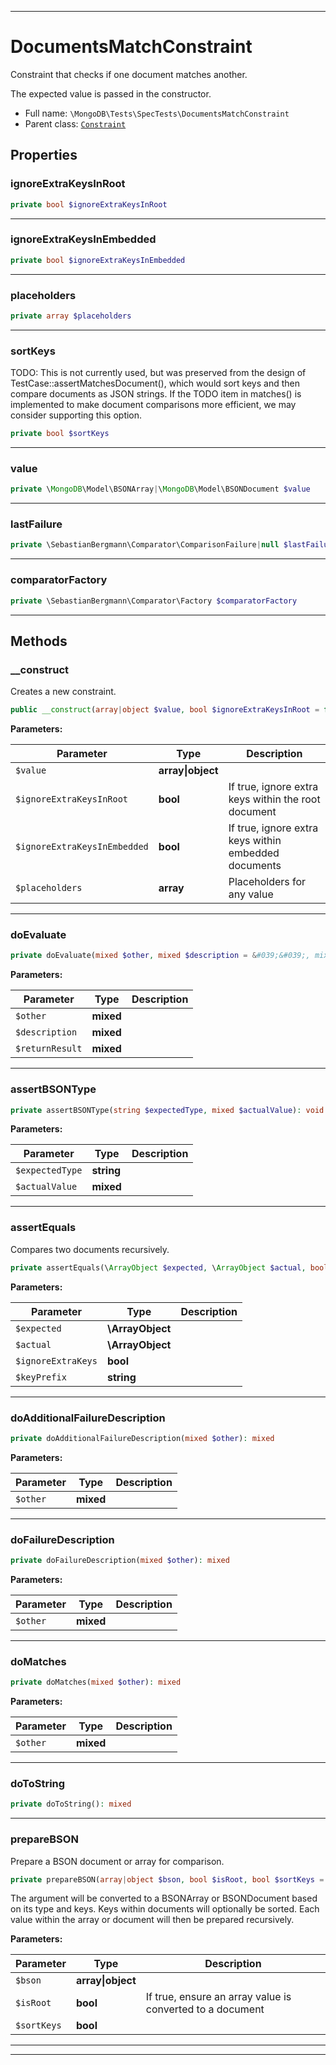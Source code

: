 ***

# DocumentsMatchConstraint

Constraint that checks if one document matches another.

The expected value is passed in the constructor.

* Full name: `\MongoDB\Tests\SpecTests\DocumentsMatchConstraint`
* Parent class: [`Constraint`](../../../PHPUnit/Framework/Constraint/Constraint.md)



## Properties


### ignoreExtraKeysInRoot



```php
private bool $ignoreExtraKeysInRoot
```






***

### ignoreExtraKeysInEmbedded



```php
private bool $ignoreExtraKeysInEmbedded
```






***

### placeholders



```php
private array $placeholders
```






***

### sortKeys

TODO: This is not currently used, but was preserved from the design of
TestCase::assertMatchesDocument(), which would sort keys and then compare
documents as JSON strings. If the TODO item in matches() is implemented
to make document comparisons more efficient, we may consider supporting
this option.

```php
private bool $sortKeys
```






***

### value



```php
private \MongoDB\Model\BSONArray|\MongoDB\Model\BSONDocument $value
```






***

### lastFailure



```php
private \SebastianBergmann\Comparator\ComparisonFailure|null $lastFailure
```






***

### comparatorFactory



```php
private \SebastianBergmann\Comparator\Factory $comparatorFactory
```






***

## Methods


### __construct

Creates a new constraint.

```php
public __construct(array|object $value, bool $ignoreExtraKeysInRoot = false, bool $ignoreExtraKeysInEmbedded = false, array $placeholders = []): mixed
```








**Parameters:**

| Parameter | Type | Description |
|-----------|------|-------------|
| `$value` | **array&#124;object** |  |
| `$ignoreExtraKeysInRoot` | **bool** | If true, ignore extra keys within the root document |
| `$ignoreExtraKeysInEmbedded` | **bool** | If true, ignore extra keys within embedded documents |
| `$placeholders` | **array** | Placeholders for any value |




***

### doEvaluate



```php
private doEvaluate(mixed $other, mixed $description = &#039;&#039;, mixed $returnResult = false): mixed
```








**Parameters:**

| Parameter | Type | Description |
|-----------|------|-------------|
| `$other` | **mixed** |  |
| `$description` | **mixed** |  |
| `$returnResult` | **mixed** |  |




***

### assertBSONType



```php
private assertBSONType(string $expectedType, mixed $actualValue): void
```








**Parameters:**

| Parameter | Type | Description |
|-----------|------|-------------|
| `$expectedType` | **string** |  |
| `$actualValue` | **mixed** |  |




***

### assertEquals

Compares two documents recursively.

```php
private assertEquals(\ArrayObject $expected, \ArrayObject $actual, bool $ignoreExtraKeys, string $keyPrefix = &#039;&#039;): void
```








**Parameters:**

| Parameter | Type | Description |
|-----------|------|-------------|
| `$expected` | **\ArrayObject** |  |
| `$actual` | **\ArrayObject** |  |
| `$ignoreExtraKeys` | **bool** |  |
| `$keyPrefix` | **string** |  |




***

### doAdditionalFailureDescription



```php
private doAdditionalFailureDescription(mixed $other): mixed
```








**Parameters:**

| Parameter | Type | Description |
|-----------|------|-------------|
| `$other` | **mixed** |  |




***

### doFailureDescription



```php
private doFailureDescription(mixed $other): mixed
```








**Parameters:**

| Parameter | Type | Description |
|-----------|------|-------------|
| `$other` | **mixed** |  |




***

### doMatches



```php
private doMatches(mixed $other): mixed
```








**Parameters:**

| Parameter | Type | Description |
|-----------|------|-------------|
| `$other` | **mixed** |  |




***

### doToString



```php
private doToString(): mixed
```











***

### prepareBSON

Prepare a BSON document or array for comparison.

```php
private prepareBSON(array|object $bson, bool $isRoot, bool $sortKeys = false): \MongoDB\Model\BSONDocument|\MongoDB\Model\BSONArray
```

The argument will be converted to a BSONArray or BSONDocument based on
its type and keys. Keys within documents will optionally be sorted. Each
value within the array or document will then be prepared recursively.






**Parameters:**

| Parameter | Type | Description |
|-----------|------|-------------|
| `$bson` | **array&#124;object** |  |
| `$isRoot` | **bool** | If true, ensure an array value is converted to a document |
| `$sortKeys` | **bool** |  |




***


***

